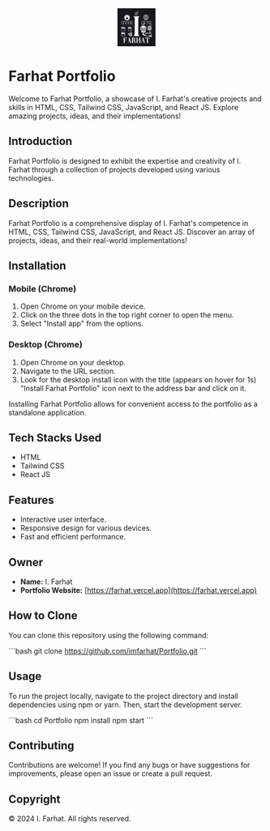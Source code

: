 <div align="center"><a href="https://farhat.vercel.app"><img src="https://raw.githubusercontent.com/imfarhat/Portfolio/main/public/apple-touch-icon.png" alt="Farhat Portfolio Logo" height="75"></a></div>

# Farhat Portfolio

Welcome to Farhat Portfolio, a showcase of I. Farhat's creative projects and skills in HTML, CSS, Tailwind CSS, JavaScript, and React JS. Explore amazing projects, ideas, and their implementations!

## Introduction

Farhat Portfolio is designed to exhibit the expertise and creativity of I. Farhat through a collection of projects developed using various technologies.

## Description

Farhat Portfolio is a comprehensive display of I. Farhat's competence in HTML, CSS, Tailwind CSS, JavaScript, and React JS. Discover an array of projects, ideas, and their real-world implementations!

## Installation

### Mobile (Chrome)

1. Open Chrome on your mobile device.
2. Click on the three dots in the top right corner to open the menu.
3. Select "Install app" from the options.

### Desktop (Chrome)

1. Open Chrome on your desktop.
2. Navigate to the URL section.
3. Look for the desktop install icon with the title (appears on hover for 1s) "Install Farhat Portfolio" icon next to the address bar and click on it.

Installing Farhat Portfolio allows for convenient access to the portfolio as a standalone application.

## Tech Stacks Used

- HTML
- Tailwind CSS
- React JS

## Features

- Interactive user interface.
- Responsive design for various devices.
- Fast and efficient performance.

## Owner

- **Name:** I. Farhat
- **Portfolio Website:** [https://farhat.vercel.app](https://farhat.vercel.app)

## How to Clone

You can clone this repository using the following command:

\`\`\`bash
git clone https://github.com/imfarhat/Portfolio.git
\`\`\`

## Usage

To run the project locally, navigate to the project directory and install dependencies using npm or yarn. Then, start the development server.

\`\`\`bash
cd Portfolio
npm install
npm start
\`\`\`

## Contributing

Contributions are welcome! If you find any bugs or have suggestions for improvements, please open an issue or create a pull request.

## Copyright

© 2024 I. Farhat. All rights reserved.
